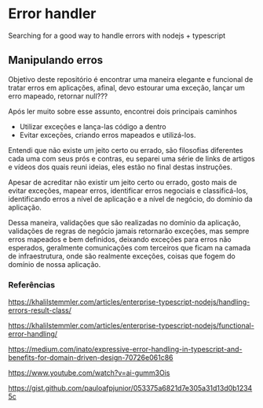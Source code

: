 # **Error handler**
Searching for a good way to handle errors with nodejs + typescript

## **Manipulando erros**

Objetivo deste repositório é encontrar uma maneira elegante e funcional de tratar erros em aplicações, afinal, devo estourar uma exceção, lançar um erro mapeado, retornar null???

Após ler muito sobre esse assunto, encontrei dois principais caminhos
* Utilizar exceções e lança-las código a dentro
* Evitar exceções, criando erros mapeados e utilizá-los.

Entendi que não existe um jeito certo ou errado, são filosofias diferentes cada uma com seus prós e contras, eu separei uma série de links de artigos e vídeos dos quais reuni ideias, eles estão no final destas instruções.

Apesar de acreditar não existir um jeito certo ou errado, gosto mais de evitar exceções, mapear erros, identificar erros negociais e classificá-los, identificando erros a nível de aplicação e a nível de negócio, do domínio da aplicação.

Dessa maneira, validações que são realizadas no domínio da aplicação, validações de regras de negócio jamais retornarão exceções, mas sempre erros mapeados e bem definidos, deixando exceções para erros não esperados, geralmente comunicações com terceiros que ficam na camada de infraestrutura, onde são realmente exceções, coisas que fogem do domínio de nossa aplicação.

### **Referências**

https://khalilstemmler.com/articles/enterprise-typescript-nodejs/handling-errors-result-class/

https://khalilstemmler.com/articles/enterprise-typescript-nodejs/functional-error-handling/

https://medium.com/inato/expressive-error-handling-in-typescript-and-benefits-for-domain-driven-design-70726e061c86

https://www.youtube.com/watch?v=ai-gumm3Ois

https://gist.github.com/pauloafpjunior/053375a6821d7e305a31d13d0b12345c